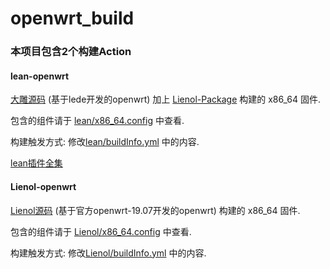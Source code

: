 # openwrt_build

### 本项目包含2个构建Action

#### lean-openwrt
[大雕源码](https://github.com/coolsnowwolf/lede) (基于lede开发的openwrt) 加上 [Lienol-Package](https://github.com/Lienol/openwrt-package) 构建的 x86_64 固件.  

包含的组件请于 [lean/x86_64.config](https://github.com/miaoxinwei/openwrt_build/blob/master/lean/x86_64.config) 中查看.  

构建触发方式: 修改[lean/buildInfo.yml](https://github.com/miaoxinwei/openwrt_build/blob/master/lean/buildInfo.yml) 中的内容.  

[lean插件全集](https://www.right.com.cn/forum/thread-344825-1-1.html)  

#### Lienol-openwrt
[Lienol源码](https://github.com/Lienol/openwrt) (基于官方openwrt-19.07开发的openwrt)  构建的 x86_64 固件.  

包含的组件请于 [Lienol/x86_64.config](https://github.com/miaoxinwei/openwrt_build/blob/master/Lienol/x86_64.config) 中查看.  

构建触发方式: 修改[Lienol/buildInfo.yml](https://github.com/miaoxinwei/openwrt_build/blob/master/Lienol/buildInfo.yml) 中的内容.  
